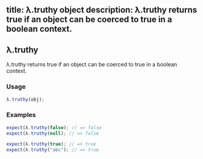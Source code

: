 title: λ.truthy object
description: λ.truthy returns true if an object can be coerced to true in a boolean context.
---

## λ.truthy

λ.truthy returns true if an object can be coerced to true in a boolean context.

### Usage

```js
λ.truthy(obj);
```

### Examples

```js
expect(λ.truthy(false); // => false
expect(λ.truthy(null); // => false

expect(λ.truthy(true); // => true
expect(λ.truthy("abc"); // => true
```
